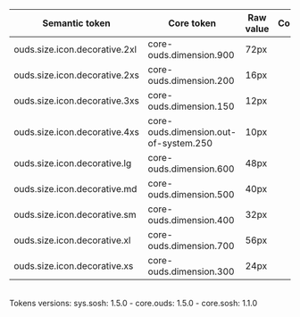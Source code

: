 | **Semantic token** | **Core token** | **Raw value** | **Comment** |
| --- | --- | --- | --- |
| ouds.size.icon.decorative.2xl | core-ouds.dimension.900 | 72px |  |
| ouds.size.icon.decorative.2xs | core-ouds.dimension.200 | 16px |  |
| ouds.size.icon.decorative.3xs | core-ouds.dimension.150 | 12px |  |
| ouds.size.icon.decorative.4xs | core-ouds.dimension.out-of-system.250 | 10px |  |
| ouds.size.icon.decorative.lg | core-ouds.dimension.600 | 48px |  |
| ouds.size.icon.decorative.md | core-ouds.dimension.500 | 40px |  |
| ouds.size.icon.decorative.sm | core-ouds.dimension.400 | 32px |  |
| ouds.size.icon.decorative.xl | core-ouds.dimension.700 | 56px |  |
| ouds.size.icon.decorative.xs | core-ouds.dimension.300 | 24px |  |

<br>Tokens versions: sys.sosh: 1.5.0 - core.ouds: 1.5.0 - core.sosh: 1.1.0